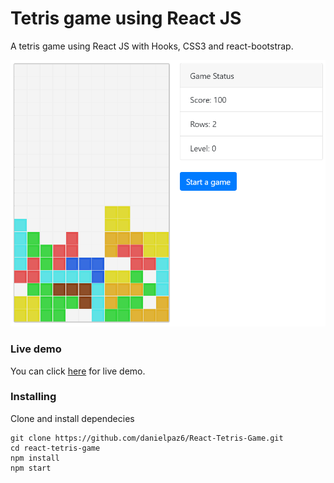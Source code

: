 # Tetris game using React JS

A tetris game using React JS with Hooks, CSS3 and react-bootstrap.

<p align="center">
  <img src="assets/demo3.png" width="620" />
</p>

### Live demo
You can click [here](https://danielpaz6.github.io/React-Tetris-Game/) for live demo.

### Installing

Clone and install dependecies

```
git clone https://github.com/danielpaz6/React-Tetris-Game.git
cd react-tetris-game
npm install
npm start
```
